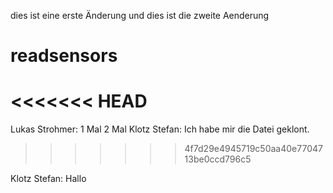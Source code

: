 dies ist eine erste Änderung
und dies ist die zweite Aenderung
# readsensors
<<<<<<< HEAD
=======
Lukas Strohmer:
1 Mal
2 Mal
Klotz Stefan:
Ich habe mir die Datei geklont.
>>>>>>> 4f7d29e4945719c50aa40e7704713be0ccd796c5

Klotz Stefan:
Hallo